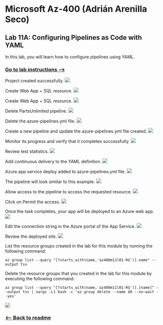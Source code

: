 # Microsoft Az-400 (Adrián Arenilla Seco)

## Lab 11A: Configuring Pipelines as Code with YAML
In this lab, you will learn how to configure pipelines using YAML.

### [Go to lab instructions -->](AZ400_M11_Configuring_Pipelines_as_Code_with_YAML.md)


Project created successfully.
![](Evidences/Image1.png)


Create Web App + SQL resource.
![](Evidences/Image2.png)


Create Web App + SQL resource.
![](Evidences/Image3.png)


Delete PartsUnlimited pipeline.
![](Evidences/Image4.png)


Delete the azure-pipelines.yml file.
![](Evidences/Image5.png)


Create a new pipeline and update the azure-pipelines.yml file created.
![](Evidences/Image6.png)


Monitor its progress and verify that it completes successfully.
![](Evidences/Image7.png)


Review test statistics.
![](Evidences/Image8.png)


Add continuous delivery to the YAML definition.
![](Evidences/Image9.png)


Azure app service deploy added to azure-pipelines.yml file.
![](Evidences/Image10.png)


The pipeline will look similar to this example.
![](Evidences/Image11.png)


Allow access to the pipeline to access the requested resource.
![](Evidences/Image12.png)


Click on Permit the access.
![](Evidences/Image13.png)


Once the task completes, your app will be deployed to an Azure web app.
![](Evidences/Image14.png)


Edit the connection string in the Azure portal of the App Service.
![](Evidences/Image15.png)


Review the deployed site.
![](Evidences/Image16.png)


List the resource groups created in the lab for this module by running the following command:
```
az group list --query "[?starts_with(name,'az400m11l01-RG')].name" --output tsv
```

Delete the resource groups that you created in the lab for this module by executing the following command:
```
az group list --query "[?starts_with(name,'az400m11l01-RG')].[name]" --output tsv | xargs -L1 bash -c 'az group delete --name $0 --no-wait --yes'
```
![](Evidences/Image17.png)


### [<-- Back to readme](../README.md)

